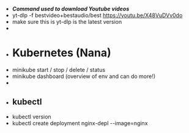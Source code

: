 - ***Command used to download Youtube videos***
- yt-dlp -f bestvideo+bestaudio/best https://youtu.be/X48VuDVv0do
- make sure this is yt-dlp is the latest version
-
- # Kubernetes (Nana)
- minikube start / stop / delete / status
- minikube dashboard (overview of env and can do more!)
-
- ## kubectl
- kubectl version
- kubectl create deployment nginx-depl --image=nginx